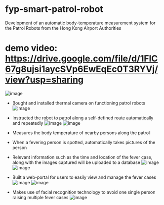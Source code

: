 # fyp-smart-patrol-robot
Development of an automatic body-temperature measurement system for the Patrol Robots from the Hong Kong Airport Authorities
# demo video: https://drive.google.com/file/d/1FlC67g8ujsi1aycSVp6EwEqEc0T3RYVj/view?usp=sharing
![image](https://user-images.githubusercontent.com/56995686/133652700-a49b7fb8-9545-4cfb-ad45-21450c180a40.png)


+	Bought and installed thermal camera on functioning patrol robots ![image](https://user-images.githubusercontent.com/56995686/133652665-02978bff-fae7-4bd3-aa15-8b90e2b587fa.png)

+	Instructed the robot to patrol along a self-defined route automatically and repeatedly
![image](https://user-images.githubusercontent.com/56995686/133652736-c5462bf3-4962-489d-a11a-66e6126a063c.png)
![image](https://user-images.githubusercontent.com/56995686/133652762-092b726d-5887-4e14-8ccc-53bc6883e000.png)

+	Measures the body temperature of nearby persons along the patrol
+	When a fevering person is spotted, automatically takes pictures of the person
+	Relevant information such as the time and location of the fever case, along with the images captured will be uploaded to a database
![image](https://user-images.githubusercontent.com/56995686/133652787-44005ea8-a4d5-42eb-9d26-10663ebeccb3.png)
![image](https://user-images.githubusercontent.com/56995686/133652783-81c5ad58-38e4-4c8d-8583-260aa1f7355b.png)

+	Built a web-portal for users to easily view and manage the fever cases
![image](https://user-images.githubusercontent.com/56995686/133652822-d0071544-2ab0-404f-8fd0-859422b6dbf5.png)
![image](https://user-images.githubusercontent.com/56995686/133652839-082ef9e2-f466-40dc-9f0d-9fd78159162a.png)

+	Makes use of facial recognition technology to avoid one single person raising multiple fever cases
![image](https://user-images.githubusercontent.com/56995686/133652813-f85ccf8b-e16d-4b73-b7be-707c62cdf878.png)

